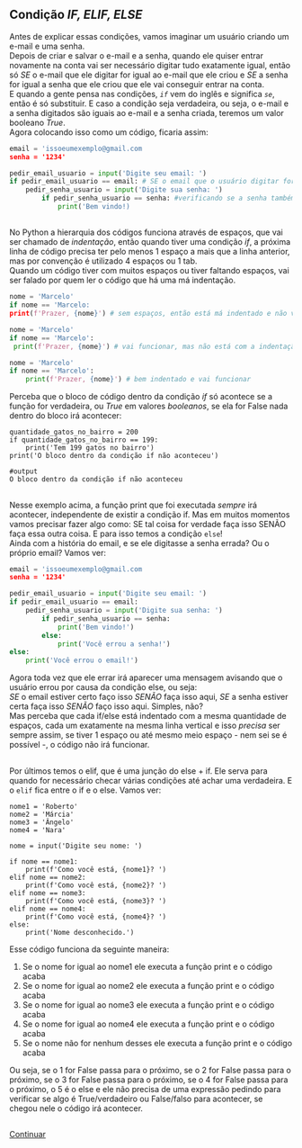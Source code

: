 ## **Condição *IF, ELIF, ELSE***

Antes de explicar essas condições, vamos imaginar um usuário criando um e-mail e uma senha.        
Depois de criar e salvar o e-mail e a senha, quando ele quiser entrar novamente na conta vai ser necessário digitar tudo exatamente igual, então só *SE* o e-mail que ele digitar for igual ao e-mail que ele criou e *SE* a senha for igual a senha que ele criou que ele vai conseguir entrar na conta.    
E quando a gente pensa nas condições, *`if`* vem do inglês e significa *`se`*, então é só substituir. E caso a condição seja verdadeira, ou seja, o e-mail e a senha digitados são iguais ao e-mail e a senha criada, teremos um valor booleano _True_.       
Agora colocando isso como um código, ficaria assim: 

```py
email = 'issoeumexemplo@gmail.com
senha = '1234'

pedir_email_usuario = input('Digite seu email: ')
if pedir_email_usuario == email: # SE o email que o usuário digitar for igual(==) ao email salvo na nossa variável
	pedir_senha_usuario = input('Digite sua senha: ')
		if pedir_senha_usuario == senha: #verificando se a senha também é igual
			print('Bem vindo!)
```
##

No Python a hierarquia dos códigos funciona através de espaços, que vai ser chamado de *indentação*, então quando tiver uma condição *if*, a próxima linha de código precisa ter pelo menos 1 espaço a mais que a linha anterior, mas por convenção é utilizado 4 espaços ou 1 tab.     
Quando um código tiver com muitos espaços ou tiver faltando espaços, vai ser falado por quem ler o código que há uma má indentação. 

```py
nome = 'Marcelo'
if nome == 'Marcelo: 
print(f'Prazer, {nome}') # sem espaços, então está má indentado e não vai funcionar
```

```py
nome = 'Marcelo'
if nome == 'Marcelo': 
 print(f'Prazer, {nome}') # vai funcionar, mas não está com a indentação padrão
```

```py
nome = 'Marcelo'
if nome == 'Marcelo': 
	print(f'Prazer, {nome}') # bem indentado e vai funcionar
```

Perceba que o bloco de código dentro da condição _if_ só acontece se a função for verdadeira, ou *True* em valores *booleanos*, se ela for False nada dentro do bloco irá acontecer: 

```
quantidade_gatos_no_bairro = 200
if quantidade_gatos_no_bairro == 199: 
	print('Tem 199 gatos no bairro')
print('O bloco dentro da condição if não aconteceu')

#output
O bloco dentro da condição if não aconteceu
```

##

Nesse exemplo acima, a função print que foi executada *sempre* irá acontecer, independente de existir a condição if. Mas em muitos momentos vamos precisar fazer algo como: SE tal coisa for verdade faça isso SENÃO faça essa outra coisa. E para isso temos a condição `else`!           
Ainda com a história do email, e se ele digitasse a senha errada? Ou o próprio email? Vamos ver:


```py
email = 'issoeumexemplo@gmail.com
senha = '1234'

pedir_email_usuario = input('Digite seu email: ')
if pedir_email_usuario == email:
	pedir_senha_usuario = input('Digite sua senha: ')
		if pedir_senha_usuario == senha: 
			print('Bem vindo!')
		else:
			print('Você errou a senha!')
else: 
	print('Você errou o email!')

```

Agora toda vez que ele errar irá aparecer uma mensagem avisando que o usuário errou por causa da condição else, ou seja:     
*SE* o email estiver certo faço isso *SENÃO* faça isso aqui, *SE* a senha estiver certa faça isso *SENÃO* faço isso aqui. Simples, não?      
Mas perceba que cada if/else está indentado com a mesma quantidade de espaços,  cada um exatamente na mesma linha vertical e isso *precisa* ser sempre assim, se tiver 1 espaço ou até mesmo meio espaço - nem sei se é possível -, o código não irá funcionar.

##

Por últimos temos o elif, que é uma junção do else + if. Ele serva para quando for necessário checar várias condições até achar uma verdadeira. E o `elif` fica entre o if e o else. 
Vamos ver: 


```
nome1 = 'Roberto'
nome2 = 'Márcia'
nome3 = 'Ângelo'
nome4 = 'Nara'

nome = input('Digite seu nome: ')

if nome == nome1:
	print(f'Como você está, {nome1}? ')
elif nome == nome2:
	print(f'Como você está, {nome2}? ')
elif nome == nome3:
	print(f'Como você está, {nome3}? ')
elif nome == nome4:
	print(f'Como você está, {nome4}? ')
else:
	print('Nome desconhecido.')
```

Esse código funciona da seguinte maneira: 

1. Se o nome for igual ao nome1 ele executa a função print e o código acaba
2. Se o nome for igual ao nome2 ele executa a função print e o código acaba
3. Se o nome for igual ao nome3 ele executa a função print e o código acaba
4. Se o nome for igual ao nome4 ele executa a função print e o código acaba
5. Se o nome não for nenhum desses ele executa a função print e o código acaba

Ou seja, se o 1 for False passa para o próximo, se o 2 for False passa para o próximo, se o 3 for False passa para o próximo, se o 4 for False passa para o próximo, o 5 é o else e ele não precisa de uma expressão pedindo para verificar se algo é True/verdadeiro ou False/falso para acontecer, se chegou nele o código irá acontecer.

##

[Continuar](https://github.com/Marcelo-4ever/Estudo/blob/main/Estudos/operadores_relacionais.md)
